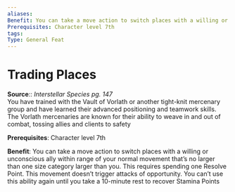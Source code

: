 ```yaml
---
aliases: 
Benefit: You can take a move action to switch places with a willing or unconscious ally within range of your normal movement that’s no larger than one size category larger than you. This requires spending one Resolve Point. This movement doesn’t trigger attacks of opportunity. You can’t use this ability again until you take a 10-minute rest to recover Stamina Points
Prerequisites: Character level 7th
tags: 
Type: General Feat
---
```


# Trading Places

**Source**:: _Interstellar Species pg. 147_  
You have trained with the Vault of Vorlath or another tight-knit mercenary group and have learned their advanced positioning and teamwork skills. The Vorlath mercenaries are known for their ability to weave in and out of combat, tossing allies and clients to safety

**Prerequisites**: Character level 7th

**Benefit**: You can take a move action to switch places with a willing or unconscious ally within range of your normal movement that’s no larger than one size category larger than you. This requires spending one Resolve Point. This movement doesn’t trigger attacks of opportunity. You can’t use this ability again until you take a 10-minute rest to recover Stamina Points

